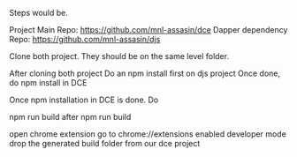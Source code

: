 Steps would be. 

Project Main Repo: https://github.com/mnl-assasin/dce
Dapper dependency Repo: https://github.com/mnl-assasin/djs

Clone both project.
They should be on the same level folder.

After cloning both project
Do an npm install first on djs project
Once done, do npm install in DCE

Once npm installation in DCE is done.
Do 

npm run build
after npm run build

open chrome extension
go to chrome://extensions
enabled developer mode
drop the generated build folder from our dce project